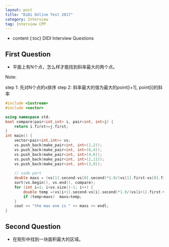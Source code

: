 ```yaml
---
layout: post
title: "DiDi Online Test 2017"
category: Interview
tag: Interview CPP
---
```

* content
{:toc}
DIDI Interview Questions

## First Question

* 平面上有N个点，怎么样才能找到斜率最大的两个点。

Note: 

step 1: 先对N个点的x排序
step 2: 斜率最大的值为最大的point[i+1], point[i]的斜率

```cpp
#include <iostream>
#include <vector>

using namespace std;
bool compare(pair<int,int> i, pair<int, int>j) {
    return i.first<=j.first;
}
int main() {
    vector<pair<int,int>> vs;
    vs.push_back(make_pair<int, int>(1,2));
    vs.push_back(make_pair<int, int>(6,4));
    vs.push_back(make_pair<int, int>(4,6));
    vs.push_back(make_pair<int, int>(2,11));
    vs.push_back(make_pair<int, int>(3,9));
    
    // code part
    double maxs = (vs[1].second-vs[0].second)*1.0/(vs[1].first-vs[0].first);
    sort(vs.begin(), vs.end(), compare);
    for (int i=1; i<vs.size()-1; i++) {
        double temp =(vs[i+1].second-vs[i].second)*1.0/(vs[i+1].first-vs[i].first);
        if (temp>maxs)  maxs=temp;
    }
    cout << "the max one is " << maxs << endl;
}
```

## Second Question

* 在矩形中找到一块面积最大的区域。
